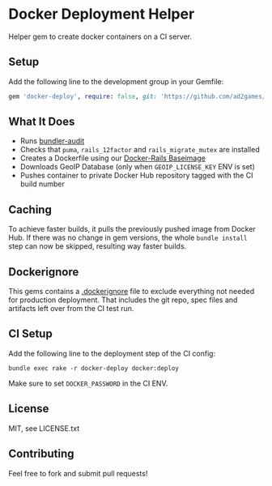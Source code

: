 # Docker Deployment Helper

Helper gem to create docker containers on a CI server.

## Setup
Add the following line to the development group in your Gemfile:
```ruby
gem 'docker-deploy', require: false, git: 'https://github.com/ad2games/docker-deploy'
```

## What It Does
- Runs [bundler-audit](https://github.com/rubysec/bundler-audit)
- Checks that `puma`, `rails_12factor` and `rails_migrate_mutex` are installed
- Creates a Dockerfile using our [Docker-Rails Baseimage](https://github.com/ad2games/docker-rails)
- Downloads GeoIP Database (only when `GEOIP_LICENSE_KEY` ENV is set)
- Pushes container to private Docker Hub repository tagged with the CI build number

## Caching
To achieve faster builds, it pulls the previously pushed image from Docker Hub. If there was
no change in gem versions, the whole `bundle install` step can now be skipped,
resulting way faster builds.

## Dockerignore
This gems contains a [.dockerignore](config/.dockerignore) file to exclude everything not
needed for production deployment. That includes the git repo, spec files and
artifacts left over from the CI test run.

## CI Setup
Add the following line to the deployment step of the CI config:

```
bundle exec rake -r docker-deploy docker:deploy
```

Make sure to set `DOCKER_PASSWORD` in the CI ENV.

## License

MIT, see LICENSE.txt

## Contributing

Feel free to fork and submit pull requests!
